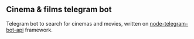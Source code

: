 ## Cinema & films telegram bot

Telegram bot to search for cinemas and movies, written on [node-telegram-bot-api](https://www.npmjs.com/package/node-telegram-bot-api) framework.

